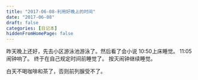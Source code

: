 ```yaml
---
title: "2017-06-08-利用好晚上的时间"
date: "2017-06-08"
draft: false
categories: [日记本]
hiddenFromHomePage: false
---
```

昨天晚上还好，先去小区游泳池游泳了。然后看了会小说
10:50上床睡觉。 11:05闹钟响了。 终于在自己规定时间前睡觉了。 
按灭闹钟继续睡觉。

白天不喝咖啡和茶了，否则前列腺受不了。
